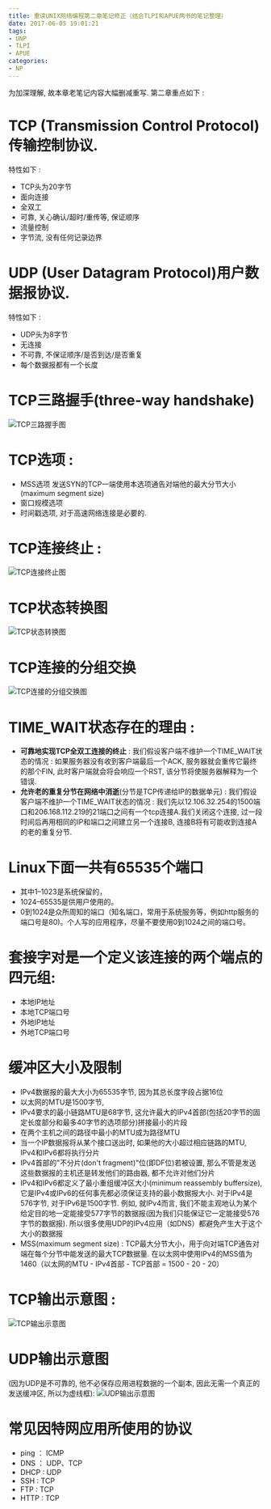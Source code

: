 ```yaml
---
title: 重读UNIX网络编程第二章笔记修正（结合TLPI和APUE两书的笔记整理）
date: 2017-06-05 19:01:21
tags:
- UNP
- TLPI
- APUE
categories:
- NP
---
```


为加深理解, 故本章老笔记内容大幅删减重写.
第二章重点如下 : 

# TCP (Transmission Control Protocol)传输控制协议. 
 
特性如下 : 
- TCP头为20字节
- 面向连接
- 全双工
- 可靠, 关心确认/超时/重传等, 保证顺序
- 流量控制
- 字节流, 没有任何记录边界

# UDP (User Datagram Protocol)用户数据报协议. 
 
特性如下 :
- UDP头为8字节
- 无连接
- 不可靠, 不保证顺序/是否到达/是否重复
- 每个数据报都有一个长度

# TCP三路握手(three-way handshake)

 ![TCP三路握手图](http://img.blog.csdn.net/20170604224047107?watermark/2/text/aHR0cDovL2Jsb2cuY3Nkbi5uZXQvbm9zaXg=/font/5a6L5L2T/fontsize/400/fill/I0JBQkFCMA==/dissolve/70/gravity/SouthEast)
 
# TCP选项 : 
- MSS选项 发送SYN的TCP一端使用本选项通告对端他的最大分节大小(maximum segment size)
- 窗口规模选项
- 时间戳选项, 对于高速网络连接是必要的.
	
<!-- more -->
	
# TCP连接终止 :

 ![TCP连接终止图](http://img.blog.csdn.net/20170604230427728?watermark/2/text/aHR0cDovL2Jsb2cuY3Nkbi5uZXQvbm9zaXg=/font/5a6L5L2T/fontsize/400/fill/I0JBQkFCMA==/dissolve/70/gravity/SouthEast)
 
# TCP状态转换图
 
 ![TCP状态转换图](http://img.blog.csdn.net/20170604234518885?watermark/2/text/aHR0cDovL2Jsb2cuY3Nkbi5uZXQvbm9zaXg=/font/5a6L5L2T/fontsize/400/fill/I0JBQkFCMA==/dissolve/70/gravity/SouthEast)
 
# TCP连接的分组交换
 
 ![TCP连接的分组交换图](http://img.blog.csdn.net/20170604234715314?watermark/2/text/aHR0cDovL2Jsb2cuY3Nkbi5uZXQvbm9zaXg=/font/5a6L5L2T/fontsize/400/fill/I0JBQkFCMA==/dissolve/70/gravity/SouthEast)
 
# TIME_WAIT状态存在的理由 :

- **可靠地实现TCP全双工连接的终止** :
我们假设客户端不维护一个TIME_WAIT状态的情况 : 如果服务器没有收到客户端最后一个ACK, 服务器就会重传它最终的那个FIN, 此时客户端就会将会响应一个RST, 该分节将使服务器解释为一个错误.
- **允许老的重复分节在网络中消逝**(分节是TCP传递给IP的数据单元) :
我们假设客户端不维护一个TIME_WAIT状态的情况 : 我们先以12.106.32.254的1500端口和206.168.112.219的21端口之间有一个tcp连接A.我们关闭这个连接, 过一段时间后再用相同的IP和端口之间建立另一个连接B, 连接B将有可能收到连接A的老的重复分节. 


# Linux下面一共有65535个端口

- 其中1–1023是系统保留的，
- 1024–65535是供用户使用的。
- 0到1024是众所周知的端口（知名端口，常用于系统服务等，例如http服务的端口号是80)。个人写的应用程序，尽量不要使用0到1024之间的端口号。


# 套接字对是一个定义该连接的两个端点的四元组:

- 本地IP地址
- 本地TCP端口号
- 外地IP地址
- 外地TCP端口号


# 缓冲区大小及限制

- IPv4数据报的最大大小为65535字节, 因为其总长度字段占据16位
- 以太网的MTU是1500字节, 
- IPv4要求的最小链路MTU是68字节, 这允许最大的IPv4首部(包括20字节的固定长度部分和最多40字节的选项部分)拼接最小的片段
- 在两个主机之间的路径中最小的MTU成为路径MTU
- 当一个IP数据报将从某个接口送出时, 如果他的大小超过相应链路的MTU, IPv4和IPv6都将执行分片
- IPv4首部的"不分片(don't fragment)"位(即DF位)若被设置, 那么不管是发送这些数据报的主机还是转发他们的路由器, 都不允许对他们分片
- IPv4和IPv6都定义了最小重组缓冲区大小(minimum reassembly buffersize), 它是IPv4或IPv6的任何事先都必须保证支持的最小数据报大小. 对于IPv4是576字节, 对于IPv6是1500字节. 例如, 就IPv4而言, 我们不能主观地认为某个给定目的地一定能接受577字节的数据报(因为我们只能保证它一定能接受576字节的数据报). 所以很多使用UDP的IPv4应用（如DNS）都避免产生大于这个大小的数据报
- MSS(maximum segment size) : TCP最大分节大小，用于向对端TCP通告对端在每个分节中能发送的最大TCP数据量. 在以太网中使用IPv4的MSS值为1460（以太网的MTU - IPv4首部 - TCP首部 = 1500 - 20 - 20）


# TCP输出示意图 : 
 
 ![TCP输出示意图](http://img.blog.csdn.net/20170607102732371?watermark/2/text/aHR0cDovL2Jsb2cuY3Nkbi5uZXQvbm9zaXg=/font/5a6L5L2T/fontsize/400/fill/I0JBQkFCMA==/dissolve/70/gravity/SouthEast)


# UDP输出示意图 

(因为UDP是不可靠的, 他不必保存应用进程数据的一个副本, 因此无需一个真正的发送缓冲区, 所以为虚线框): 
 ![UDP输出示意图](http://img.blog.csdn.net/20170607102827548?watermark/2/text/aHR0cDovL2Jsb2cuY3Nkbi5uZXQvbm9zaXg=/font/5a6L5L2T/fontsize/400/fill/I0JBQkFCMA==/dissolve/70/gravity/SouthEast)


# 常见因特网应用所使用的协议

- ping ： ICMP
- DNS ： UDP、TCP 
- DHCP : UDP
- SSH : TCP
- FTP : TCP
- HTTP : TCP
 